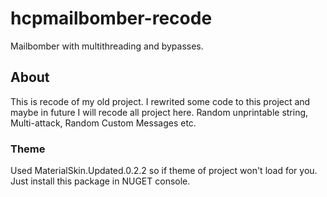 # hcpmailbomber-recode

Mailbomber with multithreading and bypasses.

## About
This is recode of my old project. I rewrited some code to this project and maybe in future I will recode all project here.
Random unprintable string, Multi-attack, Random Custom Messages etc.

### Theme
Used MaterialSkin.Updated.0.2.2 so if theme of project won't load for you. Just install this package in NUGET console.
